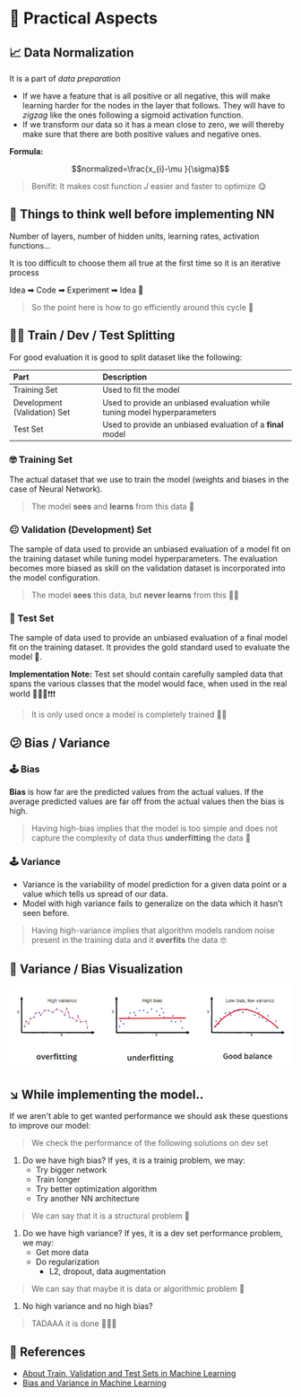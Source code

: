 # 🎈 Practical Aspects



## 📈 Data Normalization

It is a part of _data preparation_

* If we have a feature that is all positive or all negative, this will make learning harder for the nodes in the layer that follows. They will have to _zigzag_ like the ones following a sigmoid activation function. 
* If we transform our data so it has a mean close to zero, we will thereby make sure that there are both positive values and negative ones.

**Formula:**

$$normalized=\frac{x_{i}-\mu }{\sigma}$$

> Benifit: It makes cost function _J_ easier and faster to optimize 😋

## 🚩 Things to think well before implementing NN

Number of layers, number of hidden units, learning rates, activation functions...

It is too difficult to choose them all true at the first time so it is an iterative process

Idea ➡ Code ➡ Experiment ➡ Idea 🔁

> So the point here is how to go efficiently around this cycle 🤔

## 👷‍♀️ Train / Dev / Test Splitting

For good evaluation it is good to split dataset like the following:

| Part | Description |
| :--- | :--- |
| Training Set | Used to fit the model |
| Development \(Validation\) Set | Used to provide an unbiased evaluation while tuning model hyperparameters |
| Test Set | Used to provide an unbiased evaluation of a **final** model |

### 🤓 Training Set

The actual dataset that we use to train the model \(weights and biases in the case of Neural Network\).

> The model **sees** and **learns** from this data 👶

### 😐 Validation \(Development\) Set

The sample of data used to provide an unbiased evaluation of a model fit on the training dataset while tuning model hyperparameters. The evaluation becomes more biased as skill on the validation dataset is incorporated into the model configuration.

> The model **sees** this data, but **never learns** from this 👨‍🚀

### 🧐 Test Set

The sample of data used to provide an unbiased evaluation of a final model fit on the training dataset. It provides the gold standard used to evaluate the model 🌟.

**Implementation Note:** Test set should contain carefully sampled data that spans the various classes that the model would face, when used in the real world 🚩🚩🚩❗❗❗

> It is only used once a model is completely trained 👨‍🎓

## 😕 Bias / Variance

### 🕹 Bias

**Bias** is how far are the predicted values from the actual values. If the average predicted values are far off from the actual values then the bias is high.

> Having high-bias implies that the model is too simple and does not capture the complexity of data thus **underfitting** the data 🤕

### 🕹 Variance

* Variance is the variability of model prediction for a given data point or a value which tells us spread of our data.
* Model with high variance fails to generalize on the data which it hasn’t seen before.

> Having high-variance implies that algorithm models random noise present in the training data and it **overfits** the data 🤓

## 👀 Variance / Bias Visualization

![](../.gitbook/assets/fittings.png)

## ↘ While implementing the model..

If we aren't able to get wanted performance we should ask these questions to improve our model:

> We check the performance of the following solutions on dev set

1. Do we have high bias? If yes, it is a trainig problem, we may:
   * Try bigger network
   * Train longer
   * Try better optimization algorithm
   * Try another NN architecture

> We can say that it is a structural problem 🤔

1. Do we have high variance? If yes, it is a dev set performance problem, we may:
   * Get more data
   * Do regularization
     * L2, dropout, data augmentation

> We can say that maybe it is data or algorithmic problem 🤔

1. No high variance and no high bias?

> TADAAA it is done 🤗🎉🎊

## 🧐 References

* [About Train, Validation and Test Sets in Machine Learning](https://towardsdatascience.com/train-validation-and-test-sets-72cb40cba9e7)
* [Bias and Variance in Machine Learning](https://medium.com/datadriveninvestor/bias-and-variance-in-machine-learning-51fdd38d1f86)

